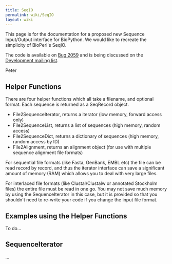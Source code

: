 ```yaml
---
title: SeqIO
permalink: wiki/SeqIO
layout: wiki
---
```


This page is for the documentation for a proposed new Sequence
Input/Output interface for BioPython. We would like to recreate the
simplicity of BioPerl's SeqIO.

The code is available on [Bug
2059](http://bugzilla.open-bio.org/show_bug.cgi?id=2059) and is being
discussed on the [Development mailing
list](http://biopython.org/wiki/Mailing_lists).

Peter

Helper Functions
----------------

There are four helper functions which all take a filename, and optional
format. Each sequence is returned as a SeqRecord object.

-   File2SequenceIterator, returns a iterator (low memory, forward
    access only)
-   File2SequenceList, returns a list of sequences (high memory,
    random access)
-   File2SequenceDict, returns a dictionary of sequences (high memory,
    random access by ID)
-   File2Alignment, returns an alignment object (for use with multiple
    sequence alignment file formats)

For sequential file formats (like Fasta, GenBank, EMBL etc) the file can
be read record by record, and thus the iterator interface can save a
significant amount of memory (RAM) which allows you to deal with very
large files.

For interlaced file formats (like Clustal/Clustalw or annotated
Stockholm files) the entire file must be read in one go. You may not
save much memory by using the SequenceIterator in this case, but it is
provided so that you shouldn't need to re-write your code if you change
the input file format.

Examples using the Helper Functions
-----------------------------------

To do...

SequenceIterator
----------------

...
